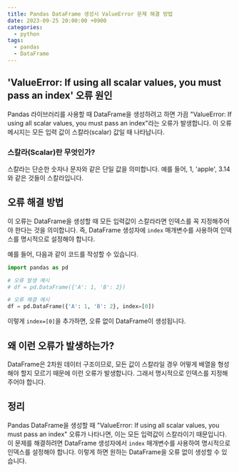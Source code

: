 ```yaml
---
title: Pandas DataFrame 생성시 ValueError 문제 해결 방법
date: 2023-09-25 20:00:00 +0900
categories:
  - python
tags:
  - pandas
  - DataFrame
---
```


## 'ValueError: If using all scalar values, you must pass an index' 오류 원인

Pandas 라이브러리를 사용할 때 DataFrame을 생성하려고 하면 가끔 "ValueError: If using all scalar values, you must pass an index"라는 오류가 발생합니다. 이 오류 메시지는 모든 입력 값이 스칼라(scalar) 값일 때 나타납니다.

### 스칼라(Scalar)란 무엇인가?
스칼라는 단순한 숫자나 문자와 같은 단일 값을 의미합니다. 예를 들어, 1, 'apple', 3.14와 같은 것들이 스칼라입니다.

## 오류 해결 방법

이 오류는 DataFrame을 생성할 때 모든 입력값이 스칼라라면 인덱스를 꼭 지정해주어야 한다는 것을 의미합니다. 즉, DataFrame 생성자에 `index` 매개변수를 사용하여 인덱스를 명시적으로 설정해야 합니다.

예를 들어, 다음과 같이 코드를 작성할 수 있습니다.

```python
import pandas as pd

# 오류 발생 예시
# df = pd.DataFrame({'A': 1, 'B': 2})

# 오류 해결 예시
df = pd.DataFrame({'A': 1, 'B': 2}, index=[0])
```

이렇게 `index=[0]`을 추가하면, 오류 없이 DataFrame이 생성됩니다.

## 왜 이런 오류가 발생하는가?

DataFrame은 2차원 데이터 구조이므로, 모든 값이 스칼라일 경우 어떻게 배열을 형성해야 할지 모르기 때문에 이런 오류가 발생합니다. 그래서 명시적으로 인덱스를 지정해주어야 합니다.

## 정리

Pandas DataFrame을 생성할 때 "ValueError: If using all scalar values, you must pass an index" 오류가 나타나면, 이는 모든 입력값이 스칼라이기 때문입니다. 이 문제를 해결하려면 DataFrame 생성자에서 `index` 매개변수를 사용하여 명시적으로 인덱스를 설정해야 합니다. 이렇게 하면 원하는 DataFrame을 오류 없이 생성할 수 있습니다.